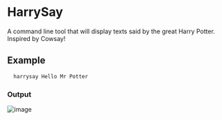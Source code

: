 # HarrySay

A command line tool that will display texts said by the great Harry Potter. Inspired by Cowsay!

## Example

```bash
  harrysay Hello Mr Potter
```

### Output

![image](https://user-images.githubusercontent.com/42974191/195813361-aae54464-1232-4399-8440-6786b06faa1b.png)
